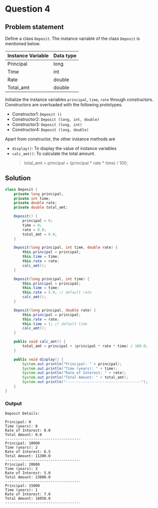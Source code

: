 # Question 4
## Problem statement
Define a class `Deposit`. The instance variable of the class `Deposit` is mentioned below.

|Instance Variable| Data type|
|---|---|
|Principal|long| 
|Time|int| 
|Rate|double
|Total_amt|double|
Initialize the instance variables `principal`, `time`, `rate` through constructors.  
Constructors are overloaded with the following prototypes.  
- Constructor1: `Deposit ()`  
- Constructor2: `Deposit (long, int, double)`  
- Constructor3: `Deposit (long, int)`  
- Constructor4: `Deposit (long, double)`

Apart from constructor, the other instance methods are  
- `display()`: To display the value of instance variables 
- `calc_amt()`: To calculate the total amount.  
    > total_amt = principal + (principal * rate * time) / 100;

## Solution
```java
class Deposit {
    private long principal;
    private int time;
    private double rate;
    private double total_amt;

    Deposit() {
        principal = 0;
        time = 0;
        rate = 0.0;
        total_amt = 0.0;
    }

    Deposit(long principal, int time, double rate) {
        this.principal = principal;
        this.time = time;
        this.rate = rate;
        calc_amt();
    }

    Deposit(long principal, int time) {
        this.principal = principal;
        this.time = time;
        this.rate = 5.0; // default rate
        calc_amt();
    }

    Deposit(long principal, double rate) {
        this.principal = principal;
        this.rate = rate;
        this.time = 1; // default time
        calc_amt();
    }

    public void calc_amt() {
        total_amt = principal + (principal * rate * time) / 100.0;
    }

    public void display() {
        System.out.println("Principal: " + principal);
        System.out.println("Time (years): " + time);
        System.out.println("Rate of Interest: " + rate);
        System.out.println("Total Amount: " + total_amt);
        System.out.println("-----------------------------------");
    }
}

```

### Output
```
Deposit Details:

Principal: 0
Time (years): 0
Rate of Interest: 0.0
Total Amount: 0.0
-----------------------------------
Principal: 10000
Time (years): 2
Rate of Interest: 6.5
Total Amount: 11300.0
-----------------------------------
Principal: 20000
Time (years): 3
Rate of Interest: 5.0
Total Amount: 23000.0
-----------------------------------
Principal: 15000
Time (years): 1
Rate of Interest: 7.0
Total Amount: 16050.0
-----------------------------------
```